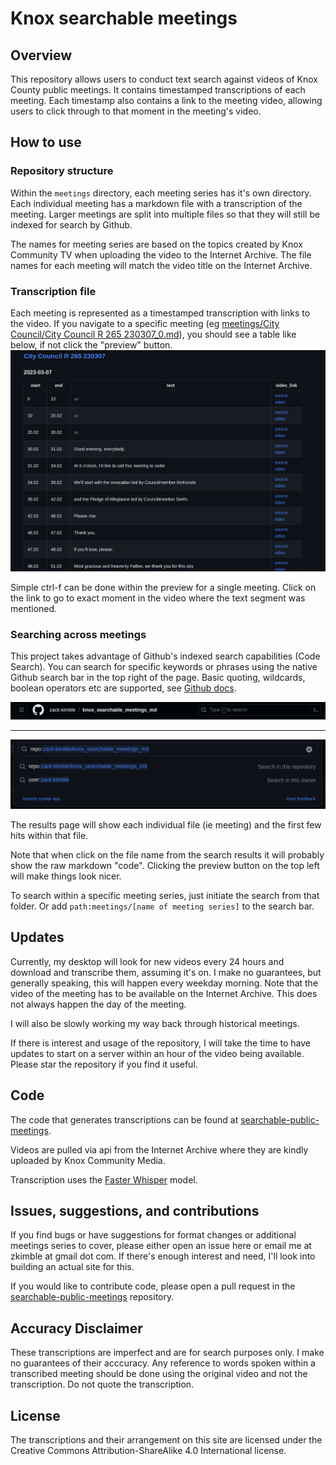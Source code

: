 # Knox searchable meetings

## Overview

This repository allows users to conduct text search against videos of Knox County public meetings. It contains timestamped transcriptions of each meeting. Each timestamp also contains a link to the meeting video, allowing users to click through to that moment in the meeting's video.

## How to use

### Repository structure

Within the `meetings` directory, each meeting series has it's own directory. Each individual meeting has a markdown file with a transcription of the meeting. Larger meetings are split into multiple files so that they will still be indexed for search by Github.

The names for meeting series are based on the topics created by Knox Community TV when uploading the video to the Internet Archive. The file names for each meeting will match the video title on the Internet Archive.

### Transcription file

Each meeting is represented as a timestamped transcription with links to the video. If you navigate to a specific meeting (eg [meetings/City Council/City Council R 265 230307_0.md](https://github.com/zack-kimble/knox_searchable_meetings_md/blob/main/meetings/City%20Council/City%20Council%20R%20265%20230307_0.md)), you should see a table like below, if not click the "preview" button.
![docs/assets/sample_meeting_page.png](docs/assets/sample_meeting_page.png)

Simple ctrl-f can be done within the preview for a single meeting. Click on the link to go to exact moment in the video where the text segment was mentioned.


### Searching across meetings

This project takes advantage of Github's indexed search capabilities (Code Search). You can search for specific keywords or phrases using the native Github search bar in the top right of the page. Basic quoting, wildcards, boolean operators etc are supported, see [Github docs](https://docs.github.com/en/search-github/github-code-search/understanding-github-code-search-syntax).

![search.png](docs/assets/search.png)

----

![search_bar.png](docs/assets/search_bar.png)

The results page will show each individual file (ie meeting) and the first few hits within that file.

Note that when click on the file name from the search results it will probably show the raw markdown "code". Clicking the preview button on the top left will make things look nicer.

To search within a specific meeting series, just initiate the search from that folder. Or add `path:meetings/[name of meeting series]` to the search bar.


## Updates

Currently, my desktop will look for new videos every 24 hours and download and transcribe them, assuming it's on. I make no guarantees, but generally speaking, this will happen every weekday morning. Note that the video of the meeting has to be available on the Internet Archive. This does not always happen the day of the meeting.

I will also be slowly working my way back through historical meetings.

If there is interest and usage of the repository, I will take the time to have updates to start on a server within an hour of the video being available. Please star the repository if you find it useful.

## Code 

The code that generates transcriptions can be found at [searchable-public-meetings](https://github.com/zack-kimble/searchable-public-meetings).

Videos are pulled via api from the Internet Archive where they are kindly uploaded by Knox Community Media.

Transcription uses the [Faster Whisper](https://github.com/guillaumekln/faster-whisper) model.

## Issues, suggestions, and contributions

If you find bugs or have suggestions for format changes or additional meetings series to cover, please either open an issue here or email me at zkimble at gmail dot com. If there's enough interest and need, I'll look into building an actual site for this.

If you would like to contribute code, please open a pull request in the [searchable-public-meetings](https://github.com/zack-kimble/searchable-public-meetings) repository.

## Accuracy Disclaimer

These transcriptions are imperfect and are for search purposes only. I make no guarantees of their acccuracy. Any reference to words spoken within a transcribed meeting should be done using the original video and not the transcription. Do not quote the transcription.


## License

The transcriptions and their arrangement on this site are licensed under the  Creative Commons Attribution-ShareAlike 4.0 International license.